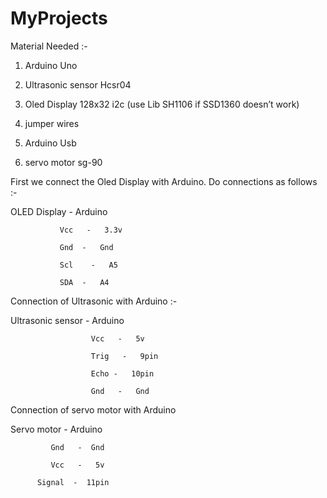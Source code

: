 # MyProjects
Material Needed :-

1) Arduino Uno

2) Ultrasonic sensor Hcsr04

3) Oled Display 128x32 i2c (use Lib SH1106 if SSD1360 doesn’t work)

4) jumper wires

5) Arduino Usb

6) servo motor sg-90


First we connect the Oled Display with Arduino. Do connections as follows :-

OLED Display - Arduino

               Vcc   -   3.3v

               Gnd  -   Gnd

               Scl    -   A5

               SDA  -   A4

Connection of Ultrasonic with Arduino :-

Ultrasonic sensor - Arduino

                      Vcc   -   5v

                      Trig   -   9pin

                      Echo -   10pin

                      Gnd   -   Gnd



Connection of servo motor with Arduino

Servo motor - Arduino

             Gnd   -  Gnd

             Vcc   -   5v

          Signal  -  11pin
